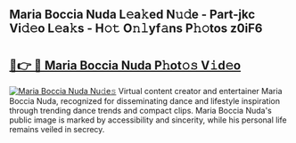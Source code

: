 ## Maria Boccia Nuda L𝚎a𝚔ed N𝚞𝚍e - Part-jkc Vi𝚍𝚎o L𝚎a𝚔s - H𝚘𝚝 O𝚗𝚕yf𝚊ns P𝚑𝚘tos z0iF6

# <h2><a href="http://kf8xhi.oniu.top/?m=Maria+Boccia+Nuda">🔗👉 🔴 Maria Boccia Nuda P𝚑ot𝚘𝚜 V𝚒d𝚎o</a></h2>

[![Maria Boccia Nuda Nu𝚍e𝚜](https://i.imgur.com/0qMVB7G.gif)](http://kf8xhi.oniu.top/?m=Maria+Boccia+Nuda)
Virtual content creator and entertainer Maria Boccia Nuda, recognized for disseminating dance and lifestyle inspiration through trending dance trends and compact clips. Maria Boccia Nuda's public image is marked by accessibility and sincerity, while his personal life remains veiled in secrecy.  
